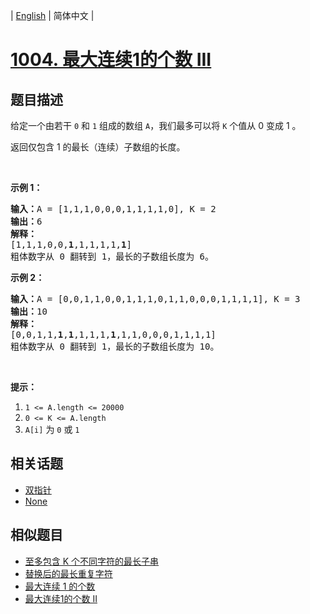 
| [English](README_EN.md) | 简体中文 |

# [1004. 最大连续1的个数 III](https://leetcode-cn.com/problems/max-consecutive-ones-iii/)

## 题目描述

<p>给定一个由若干 <code>0</code> 和 <code>1</code> 组成的数组&nbsp;<code>A</code>，我们最多可以将&nbsp;<code>K</code>&nbsp;个值从 0 变成 1 。</p>

<p>返回仅包含 1 的最长（连续）子数组的长度。</p>

<p>&nbsp;</p>

<p><strong>示例 1：</strong></p>

<pre><strong>输入：</strong>A = [1,1,1,0,0,0,1,1,1,1,0], K = 2
<strong>输出：</strong>6
<strong>解释： </strong>
[1,1,1,0,0,<strong>1</strong>,1,1,1,1,<strong>1</strong>]
粗体数字从 0 翻转到 1，最长的子数组长度为 6。</pre>

<p><strong>示例 2：</strong></p>

<pre><strong>输入：</strong>A = [0,0,1,1,0,0,1,1,1,0,1,1,0,0,0,1,1,1,1], K = 3
<strong>输出：</strong>10
<strong>解释：</strong>
[0,0,1,1,<strong>1</strong>,<strong>1</strong>,1,1,1,<strong>1</strong>,1,1,0,0,0,1,1,1,1]
粗体数字从 0 翻转到 1，最长的子数组长度为 10。</pre>

<p>&nbsp;</p>

<p><strong>提示：</strong></p>

<ol>
	<li><code>1 &lt;= A.length &lt;= 20000</code></li>
	<li><code>0 &lt;= K &lt;= A.length</code></li>
	<li><code>A[i]</code> 为&nbsp;<code>0</code>&nbsp;或&nbsp;<code>1</code>&nbsp;</li>
</ol>


## 相关话题

- [双指针](https://leetcode-cn.com/tag/two-pointers)
- [None](https://leetcode-cn.com/tag/sliding-window)

## 相似题目

- [至多包含 K 个不同字符的最长子串](../longest-substring-with-at-most-k-distinct-characters/README.md)
- [替换后的最长重复字符](../longest-repeating-character-replacement/README.md)
- [最大连续 1 的个数](../max-consecutive-ones/README.md)
- [最大连续1的个数 II](../max-consecutive-ones-ii/README.md)
